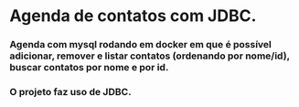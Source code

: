 # Agenda de contatos com JDBC.

### Agenda com mysql rodando em docker em que é possível adicionar, remover e listar contatos (ordenando por nome/id), buscar contatos por nome e por id.

### O projeto faz uso de JDBC.
